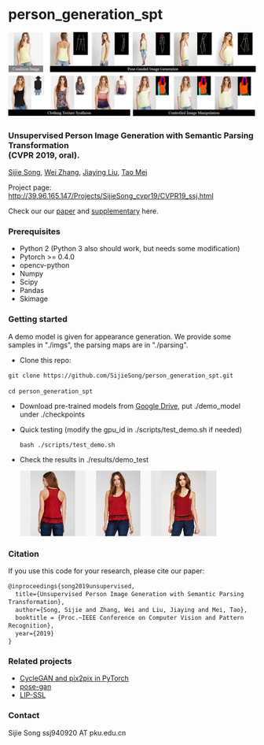 # person_generation_spt

<img src="./teaser.png" width="800" alt="Example"/>

### Unsupervised Person Image Generation with Semantic Parsing Transformation <br>(CVPR 2019, oral).

[Sijie Song](https://sijiesong.github.io/), [Wei Zhang](https://wzhang34.github.io/), [Jiaying Liu](http://icst.pku.edu.cn/struct/people/liujiaying.html), [Tao Mei](https://taomei.me/)

Project page: http://39.96.165.147/Projects/SijieSong_cvpr19/CVPR19_ssj.html

Check our our [paper](<https://arxiv.org/abs/1904.03379> )  and  [supplementary](<http://39.96.165.147/Projects/SijieSong_cvpr19/files/supp.pdf>) here.

### Prerequisites

* Python 2 (Python 3 also should work, but needs some modification)
* Pytorch >= 0.4.0
* opencv-python
* Numpy
* Scipy
* Pandas
* Skimage

### Getting started

A demo model is given for appearance generation.  We provide some samples in "./imgs", the parsing maps are in "./parsing". 

* Clone this repo:

```
git clone https://github.com/SijieSong/person_generation_spt.git

cd person_generation_spt
```

* Download pre-trained models from [Google Drive](https://drive.google.com/file/d/1261KP99IVV6kTy6cQ3nbUuqc8ZG32jrV/view?usp=sharing), put ./demo_model under ./checkpoints

* Quick testing (modify the gpu_id in ./scripts/test_demo.sh if needed)

  ```
  bash ./scripts/test_demo.sh
  ```

* Check the results in ./results/demo_test

  <img src='./results/demo_test/2_A.jpg_2_B.jpg.png' width=400 alt="Example"/>

  

### Citation

If you use this code for your research, please cite our paper:

```
@inproceedings{song2019unsupervised,
  title={Unsupervised Person Image Generation with Semantic Parsing Transformation},
  author={Song, Sijie and Zhang, Wei and Liu, Jiaying and Mei, Tao},
  booktitle = {Proc.~IEEE Conference on Computer Vision and Pattern Recognition},
  year={2019}
}
```

### Related projects

* [CycleGAN and pix2pix in PyTorch](<https://github.com/junyanz/pytorch-CycleGAN-and-pix2pix>)
* [pose-gan](<https://github.com/AliaksandrSiarohin/pose-gan>)
* [LIP-SSL](<https://github.com/Engineering-Course/LIP_SSL>)

### Contact

Sijie Song  ssj940920 AT pku.edu.cn

